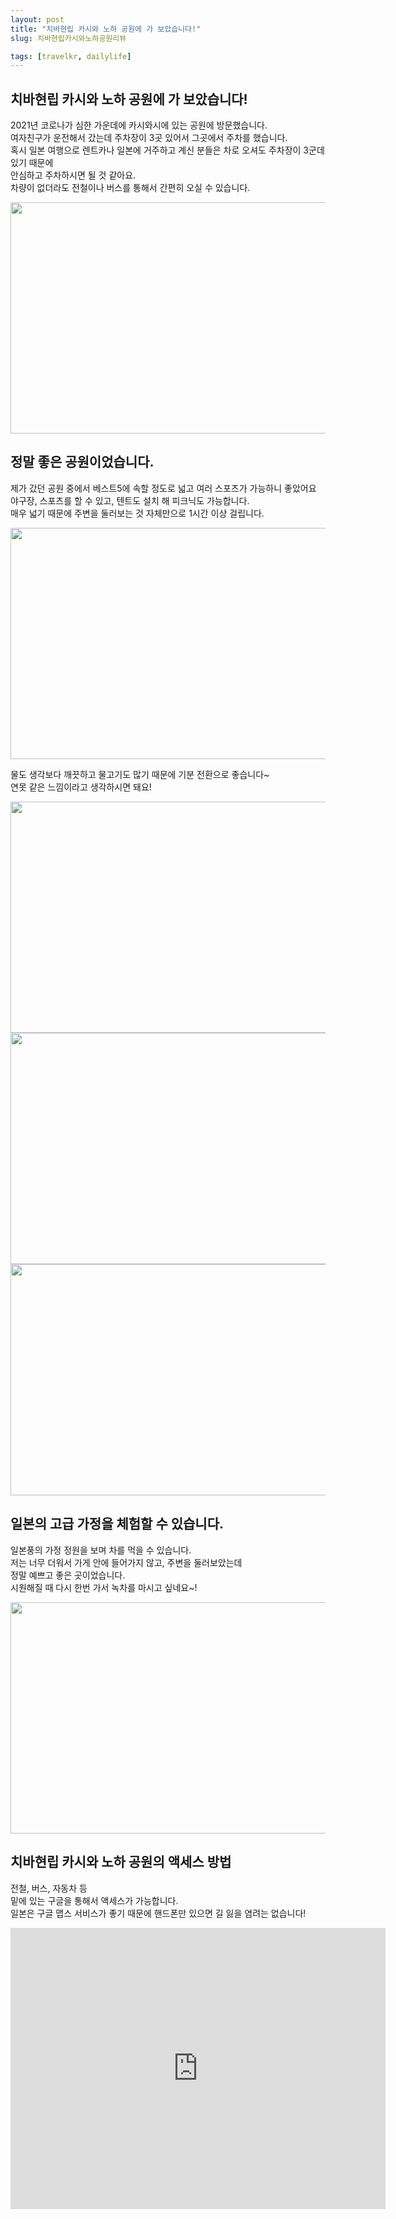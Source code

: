 ```yaml
---
layout: post
title: "치바현립 카시와 노하 공원에 가 보았습니다!"
slug: 치바현립카시와노하공원리뷰

tags: [travelkr, dailylife]
---
```

  
## 치바현립 카시와 노하 공원에 가 보았습니다!

2021년 코로나가 심한 가운데에 카시와시에 있는 공원에 방문했습니다.  
여자친구가 운전해서 갔는데 주차장이 3곳 있어서 그곳에서 주차를 했습니다.  
혹시 일본 여행으로 렌트카나 일본에 거주하고 계신 분들은 차로 오셔도 주차장이 3군데 있기 때문에  
안심하고 주차하시면 될 것 같아요.  
차량이 없더라도 전철이나 버스를 통해서 간편히 오실 수 있습니다.  

<img src="https://drive.google.com/uc?export=view&id=1SEnoh3froO3F-NHaQ6AvLwR2QRGmwSVh"  width="700" height="370">

## 정말 좋은 공원이었습니다.  
제가 갔던 공원 중에서 베스트5에 속할 정도로 넓고 여러 스포츠가 가능하니 좋았어요  
야구장, 스포츠를 할 수 있고, 텐트도 설치 해 피크닉도 가능합니다.  
매우 넓기 때문에 주변을 둘러보는 것 자체만으로 1시간 이상 걸립니다.  

<img src="https://drive.google.com/uc?export=view&id=1DbB_k6no2T2v4PqtT2qbaABU6wr2gxZw"  width="700" height="370">

물도 생각보다 깨끗하고 물고기도 많기 때문에 기분 전환으로 좋습니다~  
연못 같은 느낌이라고 생각하시면 돼요!    
  
<img src="https://drive.google.com/uc?export=view&id=1lZrhQuX-hwAqSPHvnZYcQ5g_jfmGIjsx"  width="700" height="370">
<img src="https://drive.google.com/uc?export=view&id=11f5wbhGY6etIc30vA0EL4HUpgNeqr6F6"  width="700" height="370">
<img src="https://drive.google.com/uc?export=view&id=1BPQOA3qj4MeFCT_9vgmobCMwuRrIJ6-k"  width="700" height="370">

## 일본의 고급 가정을 체험할 수 있습니다.  
일본풍의 가정 정원을 보며 차를 먹을 수 있습니다.  
저는 너무 더워서 가게 안에 들어가지 않고, 주변을 둘러보았는데  
정말 예쁘고 좋은 곳이었습니다.  
시원해질 때 다시 한번 가서 녹차를 마시고 싶네요~!  

<img src="https://drive.google.com/uc?export=view&id=1zmw2bS2E3FY_Dj5cGSgw_S2LF-4Avawn"  width="700" height="370">



      
## 치바현립 카시와 노하 공원의 액세스 방법

전철, 버스, 자동차 등  
밑에 있는 구글을 통해서 액세스가 가능합니다.  
일본은 구글 맵스 서비스가 좋기 때문에 핸드폰만 있으면 길 잃을 염려는 없습니다!  

<iframe src="https://www.google.com/maps/embed?pb=!1m18!1m12!1m3!1d3232.0963607095346!2d139.93592491568884!3d35.89565558014498!2m3!1f0!2f0!3f0!3m2!1i1024!2i768!4f13.1!3m3!1m2!1s0x60189c0645db6151%3A0xe8437671cff93668!2z7LmY67CU7ZiE66a9IOqwgOyLnOyZgOuFuO2VmCDqs7Xsm5A!5e0!3m2!1sko!2sjp!4v1628351963472!5m2!1sko!2sjp" width="600" height="450" style="border:0;" allowfullscreen="" loading="lazy"></iframe>